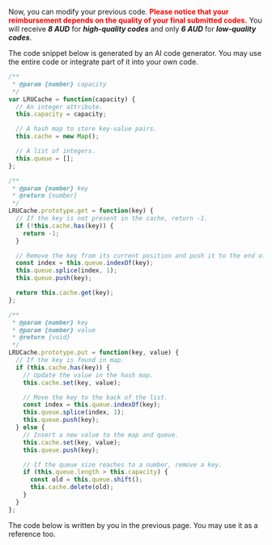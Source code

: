 Now, you can modify your previous code.  <span style="color: red;">**Please notice that your reimbursement depends on the quality of your final submitted codes.**</span> You will receive ***8 AUD*** for ***high-quality codes*** and only ***6 AUD*** for ***low-quality codes***. 



The code snippet below is generated by an AI code generator. You may use the entire code or integrate part of it into your own code. 

```javascript
/**
 * @param {number} capacity
 */
var LRUCache = function(capacity) {
  // An integer attribute. 
  this.capacity = capacity;

  // A hash map to store key-value pairs.
  this.cache = new Map(); 

  // A list of integers.
  this.queue = []; 
};

/** 
 * @param {number} key
 * @return {number}
 */
LRUCache.prototype.get = function(key) {
  // If the key is not present in the cache, return -1.
  if (!this.cache.has(key)) {
    return -1;
  }

  // Remove the key from its current position and push it to the end of the queue.
  const index = this.queue.indexOf(key);
  this.queue.splice(index, 1);
  this.queue.push(key);

  return this.cache.get(key);
};

/** 
 * @param {number} key 
 * @param {number} value
 * @return {void}
 */
LRUCache.prototype.put = function(key, value) {
  // If the key is found in map.
  if (this.cache.has(key)) {
    // Update the value in the hash map.
    this.cache.set(key, value);

    // Move the key to the back of the list.
    const index = this.queue.indexOf(key);
    this.queue.splice(index, 1);
    this.queue.push(key);
  } else {
    // Insert a new value to the map and queue.
    this.cache.set(key, value);
    this.queue.push(key);

    // If the queue size reaches to a number, remove a key. 
    if (this.queue.length > this.capacity) {
      const old = this.queue.shift(); 
      this.cache.delete(old);
    }
  }
};
```

The code below is written by you in the previous page. You may use it as a reference too. 